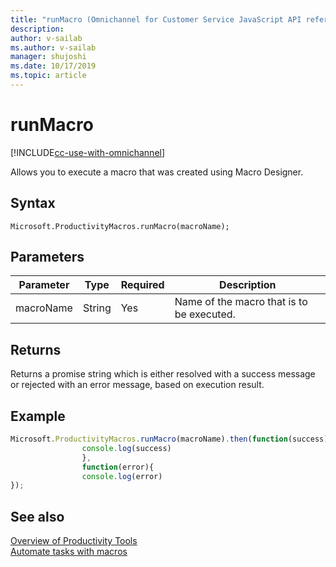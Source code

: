 ```yaml
---
title: "runMacro (Omnichannel for Customer Service JavaScript API reference)| MicrosoftDocs"
description: 
author: v-sailab
ms.author: v-sailab
manager: shujoshi
ms.date: 10/17/2019
ms.topic: article
---
```

# runMacro

[!INCLUDE[cc-use-with-omnichannel](../../../../includes/cc-use-with-omnichannel.md)]

Allows you to execute a macro that was created using Macro Designer.

## Syntax

`Microsoft.ProductivityMacros.runMacro(macroName);`

## Parameters

| Parameter | Type | Required | Description |
| ---- | ---- | ---- | ---- |
| macroName | String | Yes | Name of the macro that is to be executed.  |

## Returns

Returns a promise string which is either resolved with a success message or rejected with an error message, based on execution result.

## Example

```javascript
Microsoft.ProductivityMacros.runMacro(macroName).then(function(success){
                console.log(success)
                },
                function(error){
                console.log(error)
});
```

## See also

[Overview of Productivity Tools](../../../productivity-tools.md)<br />
[Automate tasks with macros](../../../../app-profile-manager/macros.md)
